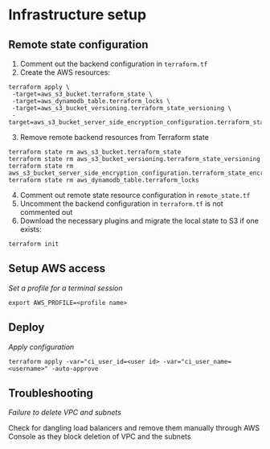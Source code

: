 # Infrastructure setup

## Remote state configuration

1. Comment out the backend configuration in `terraform.tf`
2. Create the AWS resources:

```
terraform apply \
 -target=aws_s3_bucket.terraform_state \
 -target=aws_dynamodb_table.terraform_locks \
 -target=aws_s3_bucket_versioning.terraform_state_versioning \
 -target=aws_s3_bucket_server_side_encryption_configuration.terraform_state_encryption
```

3. Remove remote backend resources from Terraform state

```
terraform state rm aws_s3_bucket.terraform_state
terraform state rm aws_s3_bucket_versioning.terraform_state_versioning
terraform state rm aws_s3_bucket_server_side_encryption_configuration.terraform_state_encryption
terraform state rm aws_dynamodb_table.terraform_locks
```

4. Comment out remote state resource configuration in `remote_state.tf`
5. Uncomment the backend configuration in `terraform.tf` is not commented out
6. Download the necessary plugins and migrate the local state to S3 if one exists:

```
terraform init
```

## Setup AWS access

_Set a profile for a terminal session_

```
export AWS_PROFILE=<profile name>
```

## Deploy

_Apply configuration_

```
terraform apply -var="ci_user_id=<user id> -var="ci_user_name=<username>" -auto-approve
```

## Troubleshooting

_Failure to delete VPC and subnets_

Check for dangling load balancers and remove them manually through AWS Console as they block deletion of VPC and the subnets
